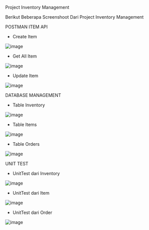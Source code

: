 Project Inventory Management

Berikut Beberapa Screenshoot Dari Project Inventory Management


POSTMAN
ITEM API

- Create Item

![image](https://github.com/user-attachments/assets/7d7e754d-b6e7-4eee-89d2-a47e36577680)

- Get All Item

![image](https://github.com/user-attachments/assets/c4351a8d-2202-4f63-a8a3-cdfed3ff862f)

- Update Item

![image](https://github.com/user-attachments/assets/23726927-4814-44fc-83b5-66dd4be14ae4)

DATABASE MANAGEMENT
- Table Inventory
 
![image](https://github.com/user-attachments/assets/a50be029-05d1-4755-8584-d0fdfff229a2)

- Table Items
 
![image](https://github.com/user-attachments/assets/18b65070-038c-4401-887a-7c2bbd95250c)

- Table Orders
 
![image](https://github.com/user-attachments/assets/7e8b045f-51ae-4be6-a377-10dad8c7f7c5)


UNIT TEST
- UnitTest dari Inventory
  
![image](https://github.com/user-attachments/assets/11388641-5179-4b71-87a7-520e5f440d8d)

- UnitTest dari Item
  
![image](https://github.com/user-attachments/assets/1ede79fe-a962-433c-9257-11683ea140ad)

- UnitTest dari Order
  
![image](https://github.com/user-attachments/assets/24d2ff96-7d1a-4a08-9930-7f7aaf09d558)

